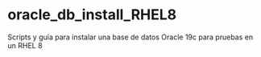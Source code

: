 # oracle_db_install_RHEL8
Scripts y guía para instalar una base de datos Oracle 19c para pruebas en un RHEL 8
